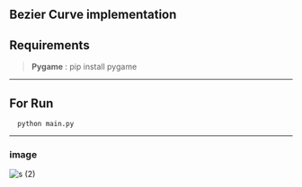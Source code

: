 Bezier Curve implementation
---
## Requirements
> **Pygame** : pip install pygame

---
## For Run
      python main.py
---
    
### image
![s (2)](pic/curves.png)

